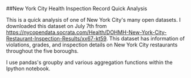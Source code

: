 ##New York City Health Inspection Record Quick Analysis

This is a quick analysis of one of New York City's many open datasets. I downloaded this dataset on July 7th 
from https://nycopendata.socrata.com/Health/DOHMH-New-York-City-Restaurant-Inspection-Results/xx67-kt59. 
This dataset has information of violations, grades, and inspection details on New York City restaurants throughout the five boroughs.

I use pandas's groupby and various aggregation functions within the Ipython notebook.
